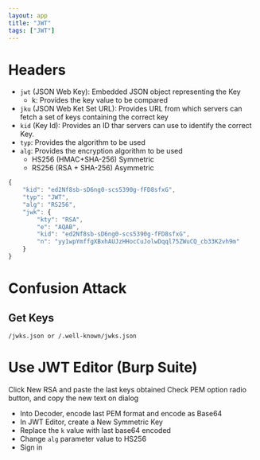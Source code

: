 ```yaml
---
layout: app
title: "JWT"
tags: ["JWT"]
---
```


# Headers

- `jwt` (JSON Web Key): Embedded JSON object representing the Key
    - k: Provides the key value to be compared
- `jku` (JSON Web Ket Set URL): Provides URL from which servers can fetch a set of keys containing the correct key
- `kid` (Key Id): Provides an ID thar servers can use to identify the correct Key.
- `typ`:  Provides the algorithm to be used
- `alg`: Provides the encryption algorithm to be used
    - HS256 (HMAC+SHA-256) Symmetric
    - RS256 (RSA + SHA-256) Asymmetric

```javascript
{
    "kid": "ed2Nf8sb-sD6ng0-scs5390g-fFD8sfxG",
    "typ": "JWT",
    "alg": "RS256",
    "jwk": {
        "kty": "RSA",
        "e": "AQAB",
        "kid": "ed2Nf8sb-sD6ng0-scs5390g-fFD8sfxG",
        "n": "yy1wpYmffgXBxhAUJzHHocCuJolwDqql75ZWuCQ_cb33K2vh9m"
    }
}
```

# Confusion Attack

## Get Keys

`/jwks.json or /.well-known/jwks.json`

# Use JWT Editor (Burp Suite)

Click New RSA and paste the last keys obtained
Check PEM option radio button, and copy the new text on dialog
- Into Decoder, encode last PEM format and encode as Base64
- In JWT Editor, create a New Symmetric Key
- Replace the `k` value with last base64 encoded
- Change `alg` parameter value to HS256
- Sign in